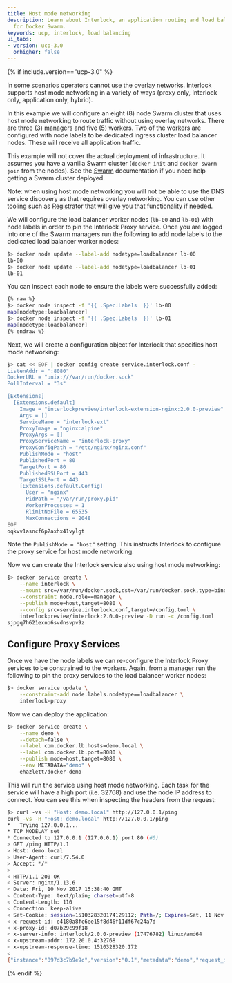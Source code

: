 ```yaml
---
title: Host mode networking
description: Learn about Interlock, an application routing and load balancing system
  for Docker Swarm.
keywords: ucp, interlock, load balancing
ui_tabs:
- version: ucp-3.0
  orhigher: false
---
```


{% if include.version=="ucp-3.0" %}

In some scenarios operators cannot use the overlay networks.  Interlock supports
host mode networking in a variety of ways (proxy only, Interlock only, application only, hybrid).

In this example we will configure an eight (8) node Swarm cluster that uses host mode
networking to route traffic without using overlay networks. There are three (3) managers
and five (5) workers.  Two of the workers are configured with node labels to be dedicated
ingress cluster load balancer nodes.  These will receive all application traffic.

This example will not cover the actual deployment of infrastructure.
It assumes you have a vanilla Swarm cluster (`docker init` and `docker swarm join` from the nodes).
See the [Swarm](https://docs.docker.com/engine/swarm/) documentation if you need help
getting a Swarm cluster deployed.

Note: when using host mode networking you will not be able to use the DNS service discovery as that
requires overlay networking.  You can use other tooling such as [Registrator](https://github.com/gliderlabs/registrator)
that will give you that functionality if needed.

We will configure the load balancer worker nodes (`lb-00` and `lb-01`) with node labels in order to pin the Interlock Proxy
service.  Once you are logged into one of the Swarm managers run the following to add node labels
to the dedicated load balancer worker nodes:

```bash
$> docker node update --label-add nodetype=loadbalancer lb-00
lb-00
$> docker node update --label-add nodetype=loadbalancer lb-01
lb-01
```

You can inspect each node to ensure the labels were successfully added:

```bash
{% raw %}
$> docker node inspect -f '{{ .Spec.Labels  }}' lb-00
map[nodetype:loadbalancer]
$> docker node inspect -f '{{ .Spec.Labels  }}' lb-01
map[nodetype:loadbalancer]
{% endraw %}
```

Next, we will create a configuration object for Interlock that specifies host mode networking:

```bash
$> cat << EOF | docker config create service.interlock.conf -
ListenAddr = ":8080"
DockerURL = "unix:///var/run/docker.sock"
PollInterval = "3s"

[Extensions]
  [Extensions.default]
    Image = "interlockpreview/interlock-extension-nginx:2.0.0-preview"
    Args = []
    ServiceName = "interlock-ext"
    ProxyImage = "nginx:alpine"
    ProxyArgs = []
    ProxyServiceName = "interlock-proxy"
    ProxyConfigPath = "/etc/nginx/nginx.conf"
    PublishMode = "host"
    PublishedPort = 80
    TargetPort = 80
    PublishedSSLPort = 443
    TargetSSLPort = 443
    [Extensions.default.Config]
      User = "nginx"
      PidPath = "/var/run/proxy.pid"
      WorkerProcesses = 1
      RlimitNoFile = 65535
      MaxConnections = 2048
EOF
oqkvv1asncf6p2axhx41vylgt
```

Note the `PublishMode = "host"` setting.  This instructs Interlock to configure the proxy service for host mode networking.

Now we can create the Interlock service also using host mode networking:

```bash
$> docker service create \
    --name interlock \
    --mount src=/var/run/docker.sock,dst=/var/run/docker.sock,type=bind \
    --constraint node.role==manager \
    --publish mode=host,target=8080 \
    --config src=service.interlock.conf,target=/config.toml \
    interlockpreview/interlock:2.0.0-preview -D run -c /config.toml
sjpgq7h621exno6svdnsvpv9z
```

## Configure Proxy Services
Once we have the node labels we can re-configure the Interlock Proxy services to be constrained to the
workers.  Again, from a manager run the following to pin the proxy services to the load balancer worker nodes:

```bash
$> docker service update \
    --constraint-add node.labels.nodetype==loadbalancer \
    interlock-proxy
```

Now we can deploy the application:

```bash
$> docker service create \
    --name demo \
    --detach=false \
    --label com.docker.lb.hosts=demo.local \
    --label com.docker.lb.port=8080 \
    --publish mode=host,target=8080 \
    --env METADATA="demo" \
    ehazlett/docker-demo
```

This will run the service using host mode networking.  Each task for the service will have a high port (i.e. 32768) and use
the node IP address to connect.  You can see this when inspecting the headers from the request:

```bash
$> curl -vs -H "Host: demo.local" http://127.0.0.1/ping
curl -vs -H "Host: demo.local" http://127.0.0.1/ping
*   Trying 127.0.0.1...
* TCP_NODELAY set
* Connected to 127.0.0.1 (127.0.0.1) port 80 (#0)
> GET /ping HTTP/1.1
> Host: demo.local
> User-Agent: curl/7.54.0
> Accept: */*
>
< HTTP/1.1 200 OK
< Server: nginx/1.13.6
< Date: Fri, 10 Nov 2017 15:38:40 GMT
< Content-Type: text/plain; charset=utf-8
< Content-Length: 110
< Connection: keep-alive
< Set-Cookie: session=1510328320174129112; Path=/; Expires=Sat, 11 Nov 2017 15:38:40 GMT; Max-Age=86400
< x-request-id: e4180a8fc6ee15f8d46f11df67c24a7d
< x-proxy-id: d07b29c99f18
< x-server-info: interlock/2.0.0-preview (17476782) linux/amd64
< x-upstream-addr: 172.20.0.4:32768
< x-upstream-response-time: 1510328320.172
<
{"instance":"897d3c7b9e9c","version":"0.1","metadata":"demo","request_id":"e4180a8fc6ee15f8d46f11df67c24a7d"}
```

{% endif %}
